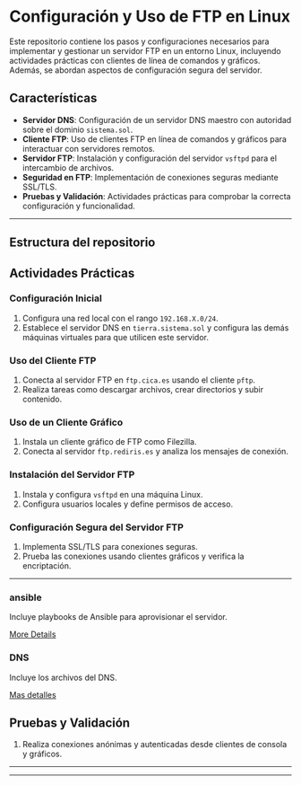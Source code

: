 # Configuración y Uso de FTP en Linux

Este repositorio contiene los pasos y configuraciones necesarios para implementar y gestionar un servidor FTP en un entorno Linux, incluyendo actividades prácticas con clientes de línea de comandos y gráficos. Además, se abordan aspectos de configuración segura del servidor.

## Características

- **Servidor DNS**: Configuración de un servidor DNS maestro con autoridad sobre el dominio `sistema.sol`.
- **Cliente FTP**: Uso de clientes FTP en línea de comandos y gráficos para interactuar con servidores remotos.
- **Servidor FTP**: Instalación y configuración del servidor `vsftpd` para el intercambio de archivos.
- **Seguridad en FTP**: Implementación de conexiones seguras mediante SSL/TLS.
- **Pruebas y Validación**: Actividades prácticas para comprobar la correcta configuración y funcionalidad.

---


## Estructura del repositorio



## Actividades Prácticas

### Configuración Inicial

1. Configura una red local con el rango `192.168.X.0/24`.
2. Establece el servidor DNS en `tierra.sistema.sol` y configura las demás máquinas virtuales para que utilicen este servidor.

### Uso del Cliente FTP

1. Conecta al servidor FTP en `ftp.cica.es` usando el cliente `pftp`.
2. Realiza tareas como descargar archivos, crear directorios y subir contenido.

### Uso de un Cliente Gráfico

1. Instala un cliente gráfico de FTP como Filezilla.
2. Conecta al servidor `ftp.rediris.es` y analiza los mensajes de conexión.

### Instalación del Servidor FTP

1. Instala y configura `vsftpd` en una máquina Linux.
2. Configura usuarios locales y define permisos de acceso.

### Configuración Segura del Servidor FTP

1. Implementa SSL/TLS para conexiones seguras.
2. Prueba las conexiones usando clientes gráficos y verifica la encriptación.

---

### ansible
Incluye playbooks de Ansible para aprovisionar el servidor.

[More Details](./ansible/)

### DNS
Incluye los archivos del DNS.

[Mas detalles](./dns/)

## Pruebas y Validación

1. Realiza conexiones anónimas y autenticadas desde clientes de consola y gráficos.


---

---

